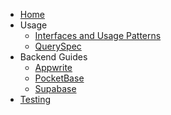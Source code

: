 - [Home](/README.md)
- Usage
  - [Interfaces and Usage Patterns](/usage/interfaces.md)
  - [QuerySpec](/usage/query_spec.md)
- Backend Guides
  - [Appwrite](/backend_guides/appwrite.md)
  - [PocketBase](/backend_guides/pocketbase.md)
  - [Supabase](/backend_guides/supabase.md)
- [Testing](/testing.md)
